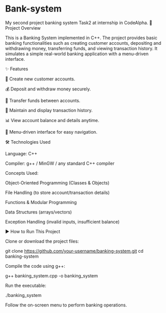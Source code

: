 # Bank-system
My second project banking system Task2 at internship in CodeAlpha.
📌 Project Overview

This is a Banking System implemented in C++.
The project provides basic banking functionalities such as creating customer accounts, depositing and withdrawing money, transferring funds, and viewing transaction history.
It simulates a simple real-world banking application with a menu-driven interface.

✨ Features

👤 Create new customer accounts.

💰 Deposit and withdraw money securely.

🔄 Transfer funds between accounts.

📜 Maintain and display transaction history.

📊 View account balance and details anytime.

📝 Menu-driven interface for easy navigation.

🛠️ Technologies Used

Language: C++

Compiler: g++ / MinGW / any standard C++ compiler

Concepts Used:

Object-Oriented Programming (Classes & Objects)

File Handling (to store account/transaction details)

Functions & Modular Programming

Data Structures (arrays/vectors)

Exception Handling (invalid inputs, insufficient balance)

▶️ How to Run This Project

Clone or download the project files:

git clone https://github.com/your-username/banking-system.git
cd banking-system


Compile the code using g++:

g++ banking_system.cpp -o banking_system


Run the executable:

./banking_system


Follow the on-screen menu to perform banking operations.
